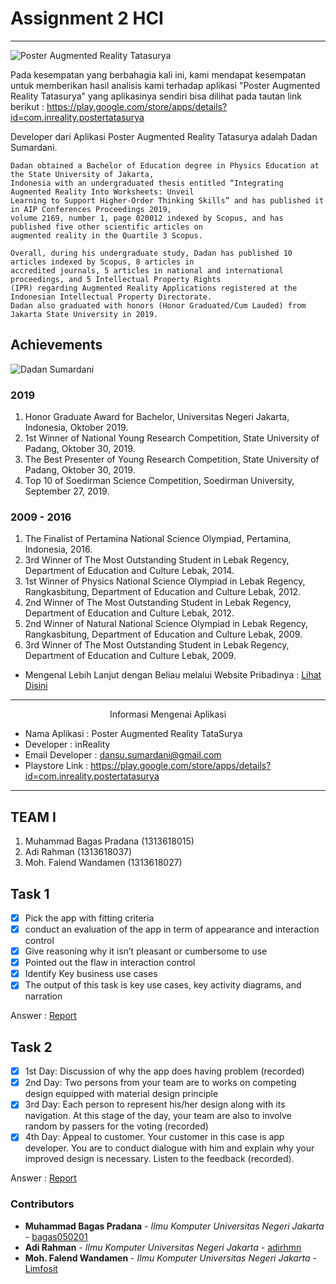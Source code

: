 # Assignment 2 HCI 
- - - -
![Poster Augmented Reality Tatasurya](https://github.com/bagas050201/Assignment-Interaksi-Manusia-dan-Komputer-113/blob/hw2/Task%201%20Report/Poster%20Augmented%20Reality%20Tatatsurya.PNG)

Pada kesempatan yang berbahagia kali ini, kami mendapat kesempatan untuk memberikan hasil analisis kami terhadap aplikasi "Poster Augmented Reality Tatasurya" yang aplikasinya sendiri bisa dilihat pada tautan link berikut : https://play.google.com/store/apps/details?id=com.inreality.postertatasurya

Developer dari Aplikasi Poster Augmented Reality Tatasurya adalah Dadan Sumardani.

    Dadan obtained a Bachelor of Education degree in Physics Education at the State University of Jakarta, 
    Indonesia with an undergraduated thesis entitled “Integrating Augmented Reality Into Worksheets: Unveil 
    Learning to Support Higher-Order Thinking Skills” and has published it in AIP Conferences Proceedings 2019, 
    volume 2169, number 1, page 020012 indexed by Scopus, and has published five other scientific articles on 
    augmented reality in the Quartile 3 Scopus.

    Overall, during his undergraduate study, Dadan has published 10 articles indexed by Scopus, 8 articles in 
    accredited journals, 5 articles in national and international proceedings, and 5 Intellectual Property Rights 
    (IPR) regarding Augmented Reality Applications registered at the Indonesian Intellectual Property Directorate. 
    Dadan also graduated with honors (Honor Graduated/Cum Lauded) from Jakarta State University in 2019.

## Achievements ##
![Dadan Sumardani](https://dadansumardani.files.wordpress.com/2020/05/20190424_123400-e1589148164299.jpg?w=1024)

### 2019 ###
1. Honor Graduate Award for Bachelor, Universitas Negeri Jakarta, Indonesia, Oktober 2019.
2. 1st Winner of National Young Research Competition, State University of Padang, Oktober 30, 2019.
3. The Best Presenter of Young Research Competition, State University of Padang, Oktober 30, 2019.
4. Top 10 of Soedirman Science Competition, Soedirman University, September 27, 2019.

### 2009 - 2016 ###
1. The Finalist of Pertamina National Science Olympiad, Pertamina, Indonesia, 2016.
2. 3rd Winner of The Most Outstanding Student in Lebak Regency, Department of Education and Culture Lebak, 2014.
3. 1st Winner of Physics National Science Olympiad in Lebak Regency, Rangkasbitung, Department of Education and Culture Lebak, 2012.
4. 2nd Winner of The Most Outstanding Student in Lebak Regency, Department of Education and Culture Lebak, 2012.
5. 2nd Winner of Natural National Science Olympiad in Lebak Regency, Rangkasbitung, Department of Education and Culture Lebak, 2009.
6. 3rd Winner of The Most Outstanding Student in Lebak Regency, Department of Education and Culture Lebak, 2009.

* Mengenal Lebih Lanjut dengan Beliau melalui Website Pribadinya : [Lihat Disini](https://dadansumardani.wordpress.com/tentang/)
- - - -
<p align="center">
  Informasi Mengenai Aplikasi
  <br>
</p>

* Nama Aplikasi    : Poster Augmented Reality TataSurya
* Developer        : inReality
* Email Developer  : dansu.sumardani@gmail.com
* Playstore Link   : https://play.google.com/store/apps/details?id=com.inreality.postertatasurya

- - - - 

## TEAM I ##

  1. Muhammad Bagas Pradana (1313618015)
  2. Adi Rahman (1313618037)
  3. Moh. Falend Wandamen (1313618027)

## Task 1 ##

- [x] Pick the app with fitting criteria
- [x] conduct an evaluation of the app in term of appearance and interaction control
- [x] Give reasoning why it isn’t pleasant or cumbersome to use
- [x] Pointed out the flaw in interaction control
- [x] Identify Key business use cases
- [x] The output of this task is key use cases, key activity diagrams, and narration

Answer : [Report](https://github.com/bagas050201/Assignment-Interaksi-Manusia-dan-Komputer-113/tree/hw2/Task%201%20Report)

## Task 2 ##

- [x] 1st Day: Discussion of why the app does having problem (recorded)
- [x] 2nd Day: Two persons from your team are to works on competing design equipped with material design principle
- [x] 3rd Day: Each person to represent his/her design along with its navigation. At this stage of the day, your team are also to involve random by passers for the voting (recorded)
- [x] 4th Day: Appeal to customer. Your customer in this case is app developer. You are to conduct dialogue with him and explain why your improved design is necessary. Listen to the feedback (recorded). 

Answer : [Report](https://github.com/bagas050201/Assignment-Interaksi-Manusia-dan-Komputer-113/tree/hw2/Task%202%20Report)


### Contributors ###

* **Muhammad Bagas Pradana** - *Ilmu Komputer Universitas Negeri Jakarta* - [bagas050201](https://github.com/bagas050201)
* **Adi Rahman** - *Ilmu Komputer Universitas Negeri Jakarta* - [adirhmn](https://github.com/adirhmn)
* **Moh. Falend Wandamen** - *Ilmu Komputer Universitas Negeri Jakarta* - [Limfosit](https://github.com/Limfosit)
